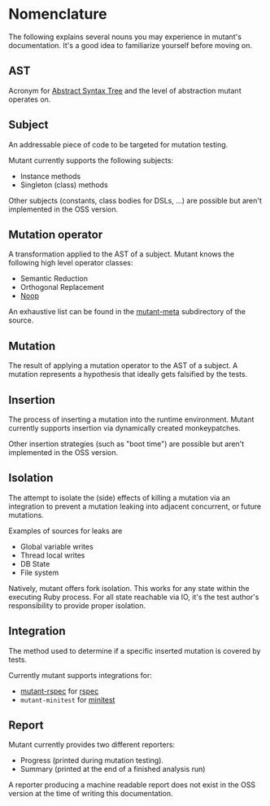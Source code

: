 Nomenclature
============

The following explains several nouns you may experience in mutant's documentation.
It's a good idea to familiarize yourself before moving on.

## AST

Acronym for [Abstract Syntax Tree](https://en.wikipedia.org/wiki/Abstract_syntax_tree)
and the level of abstraction mutant operates on.

## Subject

An addressable piece of code to be targeted for mutation testing.

Mutant currently supports the following subjects:

* Instance methods
* Singleton (class) methods

Other subjects (constants, class bodies for DSLs, ...) are possible but aren't
implemented in the OSS version.

## Mutation operator

A transformation applied to the AST of a subject. Mutant knows the following high level operator
classes:

* Semantic Reduction
* Orthogonal Replacement
* [Noop](#neutral-noop-tests)

An exhaustive list can be found in the [mutant-meta](https://github.com/mbj/mutant/tree/master/meta)
subdirectory of the source.

## Mutation

The result of applying a mutation operator to the AST of a subject. A mutation represents a
hypothesis that ideally gets falsified by the tests.

## Insertion

The process of inserting a mutation into the runtime environment.
Mutant currently supports insertion via dynamically created monkeypatches.

Other insertion strategies (such as "boot time") are possible but aren't implemented
in the OSS version.

## Isolation

The attempt to isolate the (side) effects of killing a mutation via an integration
to prevent a mutation leaking into adjacent concurrent, or future mutations.

Examples of sources for leaks are

* Global variable writes
* Thread local writes
* DB State
* File system

Natively, mutant offers fork isolation. This works for any state within the executing
Ruby process. For all state reachable via IO, it's the test author's responsibility to
provide proper isolation.

## Integration

The method used to determine if a specific inserted mutation is covered by tests.

Currently mutant supports integrations for:

* [mutant-rspec](/docs/mutant-rspec.md) for [rspec](https://rspec.info)
* `mutant-minitest` for [minitest](https://github.com/seattlerb/minitest)

## Report

Mutant currently provides two different reporters:

* Progress (printed during mutation testing).
* Summary (printed at the end of a finished analysis run)

A reporter producing a machine readable report does not exist in the OSS version
at the time of writing this documentation.
